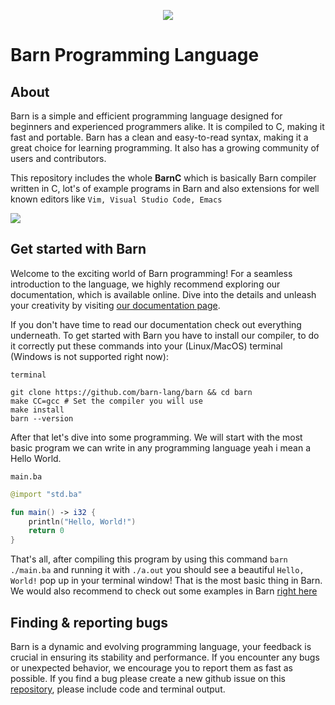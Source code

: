 <p align="center">
  <img src="https://cdn.discordapp.com/icons/1028291656862142466/45ac54896f82c18ddf408e5c35739789.png?size=512" />
</p>

# Barn Programming Language
## About

Barn is a simple and efficient programming language designed for beginners and experienced programmers alike. It is compiled to C, making it fast and portable. Barn has a clean and easy-to-read syntax, making it a great choice for learning programming. It also has a growing community of users and contributors.

This repository includes the whole **BarnC** which is basically Barn compiler written in C, lot's of example programs in Barn and also extensions for well known editors like `Vim, Visual Studio Code, Emacs`
 
<img src="https://cdn.discordapp.com/attachments/858992887706157056/1189564357114339430/image.png?ex=659e9f23&is=658c2a23&hm=a92a458d0f9d4ffeff77693817353905863f84c831b1827ef8bfcc55c8db9e78&">

## Get started with Barn
Welcome to the exciting world of Barn programming! For a seamless introduction to the language, we highly recommend exploring our documentation, which is available online. Dive into the details and unleash your creativity by visiting [our documentation page](https://barn-lang.github.io/barn-docs/documentation.html).

If you don't have time to read our documentation check out everything underneath. To get started with Barn you have to install our compiler, to do it correctly put these commands into your (Linux/MacOS) terminal (Windows is not supported right now):

`terminal`
```
git clone https://github.com/barn-lang/barn && cd barn
make CC=gcc # Set the compiler you will use
make install
barn --version
```
After that let's dive into some programming. We will start with the most basic program we can write in any programming language yeah i mean a Hello World.

`main.ba`
```kotlin
@import "std.ba"

fun main() -> i32 {
    println("Hello, World!")
    return 0
}
```
That's all, after compiling this program by using this command `barn ./main.ba` and running it with `./a.out` you should see a beautiful `Hello, World!` pop up in your terminal window! That is the most basic thing in Barn. We would also recommend to check out some examples in Barn [right here](./examples/)
## Finding & reporting bugs
Barn is a dynamic and evolving programming language, your feedback is crucial in ensuring its stability and performance. If you encounter any bugs or unexpected behavior, we encourage you to report them as fast as possible. If you find a bug please create a new github issue on this [repository](https://github.com/barn-lang/barn/issues), please include code and terminal output. 



